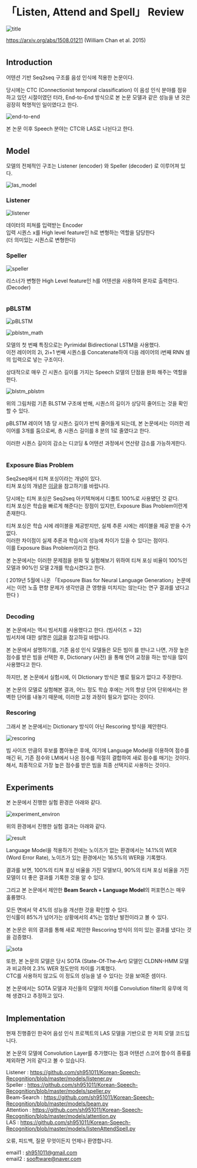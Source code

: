 # 「Listen, Attend and Spell」 Review  
  
![title](https://postfiles.pstatic.net/MjAyMDAyMjBfMTY4/MDAxNTgyMTI0ODQ4MTQ4.atLsczYj39_WahxOcLp2eQAvAwbO_uFY3s57CwVoKwUg.z87Ok0avCEU6v0C7L-ymtGjvjQNcgLwsrs-nVi2p4rwg.PNG.sooftware/image.png?type=w773)  
  
https://arxiv.org/abs/1508.01211  (William Chan et al. 2015)  
  #
## **Introduction**  
  
어텐션 기반 Seq2seq 구조를 음성 인식에 적용한 논문이다.  
  
당시에는 CTC (Connectionist temporal classification) 이 음성 인식 분야를 점유하고 있던 시절이였던 터라, End-to-End 방식으로 본 논문 모델과 같은 성능을 낸 것은 굉장히 혁명적인 일이였다고 한다.  
  
![end-to-end](https://postfiles.pstatic.net/MjAyMDAyMjBfMjQ2/MDAxNTgyMTI1Mjk5Njg0.9S4lvnYbptl5VZvmn2ju2k0Rlq0bjaebYS_oRGdyLfEg.1rqJhW8PZ_noH55AS2RCsDVYXWmDO3qwMl9Q41ZXqlsg.PNG.sooftware/image.png?type=w773)  
  
본 논문 이후 Speech 분야는 CTC와 LAS로 나뉜다고 한다.  
  #
## **Model**
  
모델의 전체적인 구조는 Listener (encoder) 와 Speller (decoder) 로 이루어져 있다.  
  
![las_model](https://postfiles.pstatic.net/MjAyMDAyMjBfNDEg/MDAxNTgyMTI1MDY0MjAz.I1hSxVSWm_YNA1c9EFqe6jetEsPnEePULmJqPWOi3tkg.P_qGbmj96CmKp6RFaCvY5qhu_c7mu8jkbC4s9_UYycog.PNG.sooftware/image.png?type=w773)  

### **Listener**

![listener](https://postfiles.pstatic.net/MjAyMDAyMjBfNDcg/MDAxNTgyMTI1NTIyMDI1.g0Hl_gv9eMqMtPNCJ7V3FFgAB4Ki0NEdm9bD3WB5ZOEg.SvRIOEMLXCR-0wikkqIl0J4yHehtYyHodr0PyntyLMwg.PNG.sooftware/image.png?type=w773)
  
데이터의 피쳐를 입력받는 Encoder  
입력 시퀀스 x를 High level feature인 h로 변형하는 역할을 담당한다  
(더 의미있는 시퀀스로 변형한다)  
  
### **Speller**
  
![speller](https://postfiles.pstatic.net/MjAyMDAyMjBfMjYw/MDAxNTgyMTI1NTI0OTg2.pg_moBT5kOqM9OsZGVlsJlTbcnm4S_yxICgbjhYu7qcg.rbNb4kqRfZT5d1UbQ5sgq9YXGezYai4pN4O4W1MNrCcg.PNG.sooftware/image.png?type=w773)  
  
리스너가 변형한 High Level feature인 h를 어텐션을 사용하여 문자로 출력한다. (Decoder)  
  #
### **pBLSTM**  
  
![pBLSTM](https://postfiles.pstatic.net/MjAyMDAyMjBfMTkx/MDAxNTgyMTI1ODA1ODkw.8GOtCZNfdDXZuTO46FXUnHf1Fxis7zv-CSoUT6pCGU8g.mIZEx-VA4qEG0ELa0AzRZQ16vJkBvy1f6Cp8QiH9UnIg.PNG.sooftware/image.png?type=w773)  
  
![pblstm_math](https://postfiles.pstatic.net/MjAyMDAyMjBfMTE3/MDAxNTgyMTI1NTMwNzg1.TIns05VCjY4QXexRHEg5s4os_ELoGylFCgIHCBdGMI0g.tBiGMeTPxS60YofPiqMItgvdwzOLu6jt__Y_E8BPq1Ig.PNG.sooftware/image.png?type=w773)  

모델의 첫 번째 특징으로는 Pyrimidal Bidirectional LSTM을 사용했다.  
이전 레이어의 2i, 2i+1 번째 시퀀스를 Concatenate하여 다음 레이어의 i번째 RNN 셀의 입력으로 넣는 구조이다.  
  
상대적으로 매우 긴 시퀀스 길이를 가지는 Speech 모델의 단점을 완화 해주는 역할을 한다.  
  
![blstm_pblstm](https://postfiles.pstatic.net/MjAyMDAyMjBfMjUx/MDAxNTgyMTI2MDA1NDQy.gdw6LQR1ZZlEm8C5bl9SMqNSiaH8LrK-mU5N9yB1GPQg.uthp2jVUQdBFX5rRLDGoPLyQOp1RpZurRyeulPbMUCog.PNG.sooftware/image.png?type=w773)  
  
위의 그림처럼 기존 BLSTM 구조에 반해, 시퀀스의 길이가 상당히 줄어드는 것을 확인할 수 있다.  
  
pBLSTM 레이어 1층 당 시퀀스 길이가 반씩 줄어들게 되는데, 본 논문에서는 이러한 레이어를 3개를 둠으로써, 총 시퀀스 길이를 8 분의 1로 줄였다고 한다.  
  
이러한 시퀀스 길이의 감소는 디코딩 & 어텐션 과정에서 연산량 감소를 가능하게한다.  
  #
### **Exposure Bias Problem**  
  
Seq2seq에서 티쳐 포싱이라는 개념이 있다.  
티쳐 포싱의 개념은 [이글](https://blog.naver.com/sooftware/221790750668)을 참고하기를 바랍니다.  
  
당시에는 티쳐 포싱은 Seq2seq 아키텍쳐에서 디폴트 100%로 사용됐던 것 같다.  
티쳐 포싱은 학습을 빠르게 해준다는 장점이 있지만, Exposure Bias Problem이란게 존재한다.  
  
티쳐 포싱은 학습 시에 레이블을 제공받지만, 실제 추론 시에는 레이블을 제공 받을 수가 없다.  
이러한 차이점이 실제 추론과 학습시의 성능에 차이가 있을 수 있다는 점이다.  
이를 Exposure Bias Problem이라고 한다.  
  
본 논문에서는 이러한 문제점을 완화 및 실험해보기 위하여 티쳐 포싱 비율이 100%인 모델과 90%인 모델 2개를 학습시켰다고 한다.  
  
( 2019년 5월에 나온 「Exposure Bias for Neural Language Generation」논문에서는 이런 노출 편향 문제가 생각만큼 큰 영향을 미치지는 않는다는 연구 결과를 냈다고 한다 )  
  #
### **Decoding**  
  
본 논문에서는 역시 빔서치를 사용했다고 한다. (빔사이즈 = 32)  
빔서치에 대한 설명은 [이글](https://blog.naver.com/sooftware/221809101199)을 참고하길 바랍니다.  
  
본 논문에서 설명하기를, 기존 음성 인식 모델들은 모든 빔이 <eos>를 만나고 나면, 가장 높은 점수를 받은 빔을 선택한 후, Dictionary (사전) 을 통해 언어 교정을 하는 방식을 많이 사용했다고 한다.  
  
하지만, 본 논문에서 실험시에, 이 DIctionary 방식은 별로 필요가 없다고 주장한다.  
  
본 논문의 모델로 실험해본 결과, 어느 정도 학습 후에는 거의 항상 단어 단위에서는 완벽한 단어를 내놓기 때문에, 이러한 교정 과정이 필요가 없다는 것이다.  
  
### **Rescoring**  
  
그래서 본 논문에서는 Dictionary 방식이 아닌 Rescoring 방식을 제안한다.  
  
![rescoring](https://postfiles.pstatic.net/MjAyMDAyMjBfMjg5/MDAxNTgyMTI3MDQ3Mzg0.IwmLo-utBNEc-BMIkuECTa6OCU2YwCAN5pLszMvmsYEg.aiJDdfZk9tLz-MokkndcGfBqOXdjnk8T4fXx7oU5ws4g.PNG.sooftware/image.png?type=w773)

빔 사이즈 만큼의 후보를 뽑아놓은 후에, 여기에 Language Model을 이용하여 점수를 매긴 뒤, 기존 점수와 LM에서 나온 점수를 적절히 결합하여 새로 점수를 매기는 것이다.  
해서, 최종적으로 가장 높은 점수를 받은 빔을 최종 선택지로 사용하는 것이다.  
  #
## **Experiments**
  
본 논문에서 진행한 실험 환경은 아래와 같다.  
  
![experiment_environ](https://postfiles.pstatic.net/MjAyMDAyMjBfMTA3/MDAxNTgyMTI3MjE3ODEx.gsza0dxPeS7OsNdTBGjqqmSpYuIAlDISegj6U2khtiIg.bIp8Ru57DtM58V7q1W3ESzltTbSogWSMnQZyM_SKo5cg.PNG.sooftware/image.png?type=w773)  
  
위의 환경에서 진행한 실험 결과는 아래와 같다.  
  
![result](https://postfiles.pstatic.net/MjAyMDAyMjBfMzAg/MDAxNTgyMTI3MjI3ODA3.FF88MejgiXadN5VqA68HiSFx8NJ6dQ0RtblcaN6M2uUg.LShKDPYxbrbwcPOKoK32JCvbV1_CHnkJmjyaO-vNWH0g.PNG.sooftware/image.png?type=w773)  
  
Language Model을 적용하기 전에는 노이즈가 없는 환경에서는 14.1%의 WER (Word Error Rate), 노이즈가 있는 환경에서는 16.5%의 WER을 기록했다.  
  
결과를 보면, 100%의 티쳐 포싱 비율을 가진 모델보다, 90%의 티쳐 포싱 비율을 가진 모델이 더 좋은 결과를 기록한 것을 알 수 있다.  
  
그리고 본 논문에서 제안한 **Beam Search + Language Model**의 퍼포먼스는 매우 훌륭했다.  
  
모든 면에서 약 4%의 성능을 개선한 것을 확인할 수 있다.   
인식률이 85%가 넘어가는 상황에서의 4%는 엄청난 발전이라고 볼 수 있다.  
  
본 논문은 위의 결과를 통해 새로 제안한 Rescoring 방식이 의미 있는 결과를 냈다는 것을 검증했다.  
  
![sota](https://postfiles.pstatic.net/MjAyMDAyMjBfMTA5/MDAxNTgyMTI3MjM3NDYx.LR6q0OJM0HSqOotAz38FBPg6rTssjBg_rcEkXqQYrGIg.VGG1b4X6-RQdxp0JhZ-gFb7-Ge7fe4UzwFyPiz4ftbIg.PNG.sooftware/image.png?type=w773)  
  
또한, 본 논문의 모델은 당시 SOTA (State-Of-The-Art) 모델인 CLDNN-HMM 모델과 비교하여 2.3% WER 정도만의 차이를 기록했다.  
CTC를 사용하지 않고도 이 정도의 성능을 낼 수 있다는 것을 보여준 셈이다.  
  
본 논문에서는 SOTA 모델과 자신들의 모델의 차이를 Convolution filter의 유무에 의해 생겼다고 추정하고 있다.  
  
#
  
## Implementation  
  
현재 진행중인 한국어 음성 인식 프로젝트의 LAS 모델을 기반으로 한 저희 모델 코드입니다.  
  
본 논문의 모델에 Convolution Layer를 추가했다는 점과 어텐션 스코어 함수의 종류를 제외하면 거의 같다고 볼 수 있습니다.  
  
Listener : https://github.com/sh951011/Korean-Speech-Recognition/blob/master/models/listener.py  
Speller : https://github.com/sh951011/Korean-Speech-Recognition/blob/master/models/speller.py  
Beam-Search : https://github.com/sh951011/Korean-Speech-Recognition/blob/master/models/beam.py  
Attention : https://github.com/sh951011/Korean-Speech-Recognition/blob/master/models/attention.py  
LAS : https://github.com/sh951011/Korean-Speech-Recognition/blob/master/models/listenAttendSpell.py  
  
  
오류, 피드백, 질문 무엇이든지 언제나 환영합니다.  
  
email1 : sh951011@gmail.com  
email2 : sooftware@naver.com  
